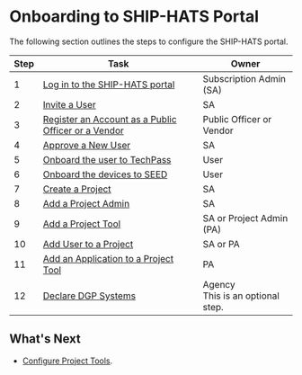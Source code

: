 # Onboarding to SHIP-HATS Portal

The following section outlines the steps to configure the SHIP-HATS portal.

|Step|Task|Owner|
|---|---|---|
|1|[Log in to the SHIP-HATS portal](access-ship-hats-portal)|Subscription Admin (SA)|
|2|[Invite a User](onboarding-users)|SA|
|3|[Register an Account as a Public Officer or a Vendor](onboarding-users)|Public Officer or Vendor|
|4|[Approve a New User](onboarding-users)|SA|
|5|[Onboard the user to TechPass]()|User|
|6|[Onboard the devices to SEED]()|User|
|7|[Create a Project](manage-projects)|SA|
|8|[Add a Project Admin](manage-admins)|SA|  
|9|[Add a Project Tool](manage-tools)|SA or Project Admin (PA)|
|10|[Add User to a Project]()|SA or PA|
|11|[Add an Application to a Project Tool](manage-applications)|PA|
|12|[Declare DGP Systems](declare-dgp-systems)|Agency<br>This is an optional step.|    


## What's Next
- [Configure Project Tools](https://docs.developer.tech.gov.sg/docs/ship-hats-tools-guide/#/tools-overview).

<!--
**Topics**

- [Prerequisites](#prerequisites)
- [OpenVPN Deprecation](#openvpn-deprecation)

- [Configure Portal](#configure-portal)


## Prerequisites

Make sure that you have set up the following accounts:

- [TechPass]()
- [SEED]()

## OpenVPN Deprecation

If you have migrated from SHIP-HATS 1.0, you must onboard to TechPass and SEED. OpenVPN will be deprecated <span style="color:red">what is the timeline?</span>.

## Configure Portal -->



<!--

![Flowchart]()

![User Journey Image]()

https://jira.ship.gov.sg/browse/CODEX-179569
-->